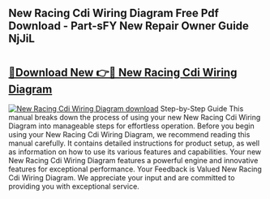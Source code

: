 ## New Racing Cdi Wiring Diagram Free Pdf Download - Part-sFY New Repair Owner Guide NjJiL

# <h2><a href="http://dfj53yz.blite.top/?on=New+Racing+Cdi+Wiring+Diagram">🔗Download New 👉🔴 New Racing Cdi Wiring Diagram</a></h2>

[![New Racing Cdi Wiring Diagram download](https://i.imgur.com/lujVjoI.png)](http://dfj53yz.blite.top/?on=New+Racing+Cdi+Wiring+Diagram)
Step-by-Step Guide This manual breaks down the process of using your new New Racing Cdi Wiring Diagram into manageable steps for effortless operation. Before you begin using your New Racing Cdi Wiring Diagram, we recommend reading this manual carefully. It contains detailed instructions for product setup, as well as information on how to use its various features and capabilities. Your new New Racing Cdi Wiring Diagram features a powerful engine and innovative features for exceptional performance. Your Feedback is Valued New Racing Cdi Wiring Diagram. We appreciate your input and are committed to providing you with exceptional service.

